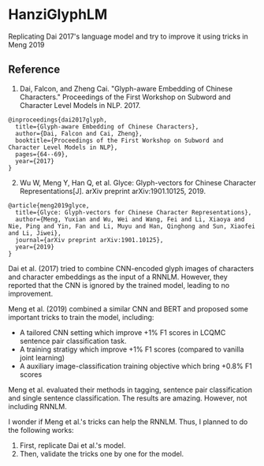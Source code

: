 # HanziGlyphLM
Replicating Dai 2017's language model and try to improve it using tricks in Meng 2019

## Reference

1. Dai, Falcon, and Zheng Cai. "Glyph-aware Embedding of Chinese Characters." Proceedings of the First Workshop on Subword and Character Level Models in NLP. 2017.

```
@inproceedings{dai2017glyph,
  title={Glyph-aware Embedding of Chinese Characters},
  author={Dai, Falcon and Cai, Zheng},
  booktitle={Proceedings of the First Workshop on Subword and Character Level Models in NLP},
  pages={64--69},
  year={2017}
}
```

2. Wu W, Meng Y, Han Q, et al. Glyce: Glyph-vectors for Chinese Character Representations[J]. arXiv preprint arXiv:1901.10125, 2019.

```
@article{meng2019glyce,
  title={Glyce: Glyph-vectors for Chinese Character Representations},
  author={Meng, Yuxian and Wu, Wei and Wang, Fei and Li, Xiaoya and Nie, Ping and Yin, Fan and Li, Muyu and Han, Qinghong and Sun, Xiaofei and Li, Jiwei},
  journal={arXiv preprint arXiv:1901.10125},
  year={2019}
}
```

Dai et al. (2017) tried to combine CNN-encoded glyph images of characters and character embeddings as the input of a RNNLM. However, they reported that the CNN is ignored by the trained model, leading to no improvement.

Meng et al. (2019) combined a similar CNN and BERT and proposed some important tricks to train the model, including:

- A tailored CNN setting which improve +1% F1 scores in LCQMC sentence pair classification task.
- A training stratigy which improve +1% F1 scores (compared to vanilla joint learning)
- A auxiliary image-classification training objective which bring +0.8% F1 scores

Meng et al. evaluated their methods in tagging, sentence pair classification and single sentence classification. The results are amazing. However, not including RNNLM.

I wonder if Meng et al.'s tricks can help the RNNLM. Thus, I planned to do the following works:

1. First, replicate Dai et al.'s model.
2. Then, validate the tricks one by one for the model.
